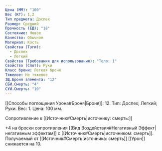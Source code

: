 ```yaml
---
Цена (ММ): "100"
Вес (КГ): 1,2
Тип предмета: Доспех
Размер: Средний
Прочность (ЕД): "18"
Состояние: Новое
Качество: Обычное
Материал: Кость
Свойства (Тэги):
  - Доспех
  - Легкий
Свойства (Требования для использования): "Тело: 1"
Свойство (Слот): Руки
Класс брони: Легкая броня
Тяжелое: Не тяжелое
ЗЩ.Броня элемента: "12"
СБИ.Смерть: "4"
СУИ.Смерть: "10"
---
```

[[Способы поглощения Урона#Броня|Броня]]: 12. Тип: Доспех; Легкий; Руки. Вес: 1. Цена: 100 мм. 

Сопротивление к [[Источник#Смерть|источнику: смерть:]] 

+4 на броски сопротивления [[Вид Воздействия#Негативный Эффект|негативным эффектам]] с [[Источник#Смерть|источником: смерть]].
Получаемый от [[Источник#Смерть|источника: смерть]] [[Урон]] снижается на 10. 